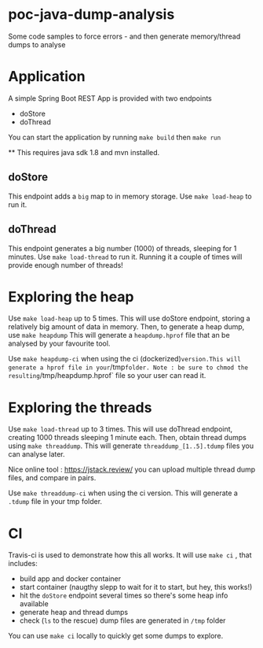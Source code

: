# poc-java-dump-analysis

Some code samples to force errors - and then generate memory/thread dumps to analyse


# Application

A simple Spring Boot REST App is provided with two endpoints
* doStore
* doThread

You can start the application by running `make build` then `make run`

** This requires java sdk 1.8 and mvn installed.

## doStore

This endpoint adds a `big` map to in memory storage. Use `make load-heap` to run it.


## doThread

This endpoint generates a big number (1000) of threads, sleeping for 1 minutes. Use `make load-thread` to run it.
Running it a couple of times will provide enough number of threads!

# Exploring the heap

Use `make load-heap` up to 5 times. This will use doStore endpoint, storing a relatively big amount of data in memory. Then, to generate a heap dump, use `make heapdump`
This will generate a `heapdump.hprof` file that an be analysed by your favourite tool.

Use `make heapdump-ci` when using the ci (dockerized)` version.This will generate a hprof file in your `/tmp` folder.
Note : be sure to chmod the resulting `/tmp/heapdump.hprof` file so your user can read it.


# Exploring the threads

Use `make load-thread` up to 3 times. This will use doThread endpoint, creating 1000 threads sleeping 1 minute each.
Then, obtain thread dumps using `make threaddump`.
This will generate `threaddump_[1..5].tdump` files you can analyse later.

Nice online tool : https://jstack.review/ you can upload multiple thread dump files, and compare in pairs.

Use `make threaddump-ci` when using the ci version. This will generate a `.tdump` file in your tmp folder.

# CI

Travis-ci is used to demonstrate how this all works.
It will use `make ci` , that includes:

* build app and docker container
* start container (naugthy slepp to wait for it to start, but hey, this works!)
* hit the `doStore` endpoint several times so there's some heap info available
* generate heap and thread dumps
* check (`ls` to the rescue) dump files are generated in `/tmp` folder

You can use `make ci` locally to quickly get some dumps to explore.


